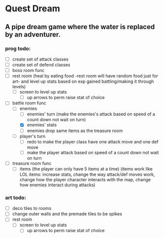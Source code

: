 # Quest Dream

## A pipe dream game where the water is replaced by an adventurer.



### prog todo:
- [ ] create set of attack classes
- [ ] create set of defend classes
- [ ] boss room func
- [ ] rest room (heal by eating food -rest room will have random food just for art- and level up stats based on exp gained battling/making it through levels)
   - [ ] screen to level up stats
      - [ ] up arrows to perm raise stat of choice
- [ ] battle room func
   - [ ] enemies
      - [ ] enemies' turn (make the enemies's attack based on speed of a count down not wait on turn)
      - [x] enemies' stats
      - [ ] enemies drop same items as the treasure room
   - [ ] player's turn
      - [ ] redo to make the player class have one attack move and one def move
      - [ ] make the player attack based on speed of a count down not wait on turn
- [ ] treasure room func
   - [ ] items (the player can only have 5 items at a time) (items work like LOL items: increase stats, change the way attack/def moves work, change how the player character interacts with the map, change how enemies interact during attacks)

### art todo:
- [ ] deco tiles to rooms
- [ ] change outer walls and the premade tiles to be spikes
- [ ] rest room
   - [ ] screen to level up stats
      - [ ] up arrows to perm raise stat of choice